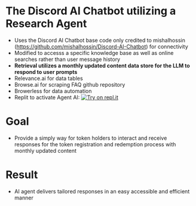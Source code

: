 # The Discord AI Chatbot utilizing a Research Agent
- Uses the Discord AI Chatbot base code only credited to mishalhossin (https://github.com/mishalhossin/Discord-AI-Chatbot) for connectivity
- Modified to accesss a specific knowledge base as well as online searches rather than user message history
- **Retrieval utilizes a monthly updated content data store for the LLM to respond to user prompts**
- Relevance.ai for data tables
- Browse.ai for scraping FAQ github repository
- Browerless for data automation
- Replit to activate Agent AI: [![Try on repl.it](https://img.shields.io/badge/Replit-DD1200?style=for-the-badge&logo=Replit&logoColor=white)](https://repl.it/github/mishalhossin/Discord-AI-Chatbot)

# Goal
- Provide a simply way for token holders to interact and receive responses for the token registration and redemption process with monthly updated content

# Result
- AI agent delivers tailored responses in an easy accessible and efficient manner






























































































